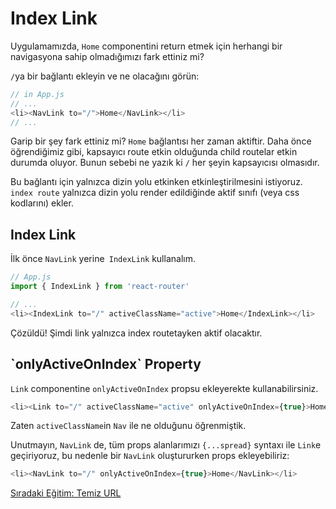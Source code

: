 <h1>Index Link</h1>

Uygulamamızda, `Home` componentini return etmek için herhangi bir navigasyona sahip olmadığımızı fark ettiniz mi?

`/`ya bir bağlantı ekleyin ve ne olacağını görün:

```js
// in App.js
// ...
<li><NavLink to="/">Home</NavLink></li>
// ...
```

Garip bir şey fark ettiniz mi? `Home` bağlantısı her zaman aktiftir. Daha önce öğrendiğimiz gibi, kapsayıcı route etkin olduğunda child routelar etkin durumda oluyor. Bunun sebebi ne yazık ki `/` her şeyin kapsayıcısı olmasıdır.

Bu bağlantı için yalnızca dizin yolu etkinken etkinleştirilmesini istiyoruz. `index route` yalnızca dizin yolu render edildiğinde aktif sınıfı (veya css kodlarını) ekler.

<h2>Index Link</h2>

İlk önce `NavLink` yerine` IndexLink` kullanalım.

```js
// App.js
import { IndexLink } from 'react-router'

// ...
<li><IndexLink to="/" activeClassName="active">Home</IndexLink></li>
```

Çözüldü! Şimdi link yalnızca index routetayken aktif olacaktır.

<h2>`onlyActiveOnIndex` Property</h2>

`Link` componentine `onlyActiveOnIndex` propsu ekleyerekte kullanabilirsiniz.

```js
<li><Link to="/" activeClassName="active" onlyActiveOnIndex={true}>Home</Link></li>
```

Zaten `activeClassName`in `Nav` ile ne olduğunu öğrenmiştik.

Unutmayın, `NavLink` de, tüm props alanlarımızı `{...spread}` syntaxı ile `Link`e geçiriyoruz, bu nedenle bir `NavLink` oluştururken props ekleyebiliriz:

```js
<li><NavLink to="/" onlyActiveOnIndex={true}>Home</NavLink></li>
```

<a href="https://omergulcicek.github.io/react-router/hizli-baslangic/temiz-url">Sıradaki Eğitim: Temiz URL</a>
